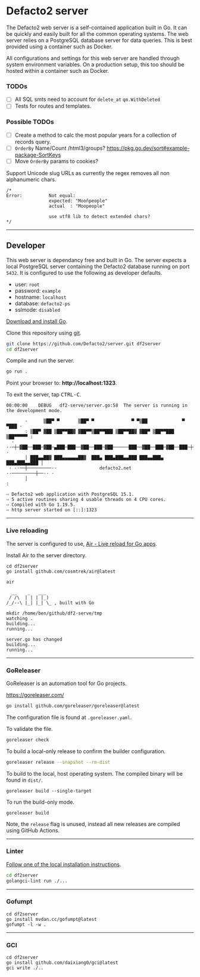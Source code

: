 # Defacto2 server

The Defacto2 web server is a self-contained application built in Go. It can be quickly and easily built for all the common operating systems. The web server relies on a PostgreSQL database server for data queries. This is best provided using a container such as Docker.

All configurations and settings for this web server are handled through system environment variables. On a production setup, this too should be hosted within a container such as Docker.

### TODOs

- [ ] All SQL smts need to account for `delete_at`
`qm.WithDeleted`
- [ ] Tests for routes and templates.

### Possible TODOs

- [ ] Create a method to calc the most popular years for a collection of records query.
- [ ] `OrderBy` Name/Count /html3/groups?
https://pkg.go.dev/sort#example-package-SortKeys
- [ ] Move `OrderBy` params to cookies?

Support Unicode slug URLs as currently the regex removes all non alphanumeric chars.

```
/*
Error:      	Not equal:
            	expected: "Mooñpeople"
            	actual  : "Moopeople"

				use utf8 lib to detect extended chars?
*/
```

---

## Developer

This web server is dependancy free and built in Go. 
The server expects a local PostgreSQL server containing the Defacto2 database running on port `5432`.
It is configured to use the following as developer defaults.

- user: `root`
- password: `example`
- hostname: `localhost`
- database: `defacto2-ps`
- sslmode: `disabled`

[Download and install Go](https://go.dev/doc/install).

Clone this repository using [git](https://git-scm.com/).

```sh
git clone https://github.com/Defacto2/server.git df2server
cd df2server
```

Compile and run the server.

```sh
go run .
```

Point your browser to: **http://localhost:1323**.

To exit the server, tap <kbd>CTRL-C</kbd>.

```
00:00:00	DEBUG	df2-serve/server.go:58	The server is running in the development mode.

       ·      ▒██▀ ▀       ▒██▀ ▀              ▀ ▀▒██             ▀ ▀███ ·
       : ▒██▀ ▓██ ▒██▀▀██▓ ▓██▀▀▒██▀▀███ ▒██▀▀██▓ ▓██▀ ▒██▀▀███ ▒██▀▀▀▀▀ :
  · ··─┼─▓██──███─▓██─▄███─███──▓██──███─▓██──────███──▓██──███─▓██──███─┼─·· ·
       │ ███▄▄██▓ ███▄▄▄▄▄▄██▓  ███▄ ███▄███▄▄███ ███▄▄███▄ ███▄███▄▄███ │
 · ··──┼─────────··                defacto2.net               ··─────────┼──·· ·
       │                                                                 :

⇨ Defacto2 web application with PostgreSQL 15.1.
⇨ 5 active routines sharing 4 usable threads on 4 CPU cores.
⇨ Compiled with Go 1.19.5.
⇨ http server started on [::]:1323

```

---

### Live reloading

The server is configured to use, [Air - Live reload for Go apps](https://github.com/cosmtrek/air).

Install Air to the server directory.

```
cd df2server
go install github.com/cosmtrek/air@latest

air
```

```
  __    _   ___ 
 / /\  | | | |_) 
/_/--\ |_| |_| \_ , built with Go 

mkdir /home/ben/github/df2-serve/tmp
watching .
building...
running...

server.go has changed
building...
running...
```

---

### GoReleaser

GoReleaser is an automation tool for Go projects.

https://goreleaser.com/

```sh
go install github.com/goreleaser/goreleaser@latest
```

The configuration file is found at `.goreleaser.yaml`.

To validate the file.

```sh
goreleaser check
```

To build a local-only release to confirm the builder configuration.

```sh
goreleaser release --snapshot --rm-dist
```

To build to the local, host operating system. The compiled binary will be found in `dist/`.

```
goreleaser build --single-target
```

To run the build-only mode.

```
goreleaser build
```

Note, the `release` flag is unused, instead all new releases are compiled using GitHub Actions.

---

### Linter

[Follow one of the local installation instructions](https://golangci-lint.run/usage/install/#local-installation).

```sh
cd df2server
golangci-lint run ./...
```

---

### Gofumpt

```
cd df2server
go install mvdan.cc/gofumpt@latest
gofumpt -l -w .
```

---

### GCI

```
cd df2server
go install github.com/daixiang0/gci@latest
gci write ./..
```